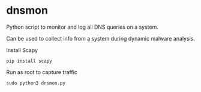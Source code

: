 # dnsmon

Python script to monitor and log all DNS queries on a system. 

Can be used to collect info from a system during dynamic malware analysis.

Install Scapy
```text
pip install scapy
```
Run as root to capture traffic
```text
sudo python3 dnsmon.py
```
